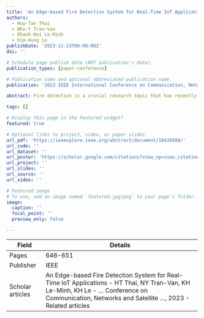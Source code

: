 ```yaml
---
title: 'An Edge-based Fire Detection System for Real-Time IoT Applications'
authors:
  - Huy-Tan Thai
  - Nhu-Y Tran-Van
  - Khanh-Hoi Le-Minh
  - Kim-Hung Le
publishDate: '2023-11-23T00:00:00Z'
doi: ''

# Schedule page publish date (NOT publication's date).
publication_types: [paper-conference]

# Publication name and optional abbreviated publication name.
publication: '2023 IEEE International Conference on Communication, Networks and Satellite (COMNETSAT)'

abstract: Fire detection is a crucial research topic that has recently attracted many works. However, most of these existing methods tend to achieve high accuracy based on large deep neural networks without concern for real-time processing. Therefore, this paper proposes FireNet Lite, a lightweight CNN model optimized for real-time fire pattern recognition through efficient network design and pruning techniques. Experimental results show FireNet Lite achieves 96% accuracy on fire detection benchmarks while running at 36 fps on a Raspberry Pi 4, outperforming baseline deep neural networks. In addition, we also introduce a system that broadens the fire detection range by connecting all IoT devices with ThingsBoard.

tags: []

# Display this page in the Featured widget?
featured: true

# Optional links to project, video, or paper slides
url_pdf: 'https://ieeexplore.ieee.org/abstract/document/10420588/'
url_code: ''
url_dataset: ''
url_poster: 'https://scholar.google.com/citations?view_op=view_citation&hl=en&user=6bDvWw0AAAAJ&pagesize=100&citation_for_view=6bDvWw0AAAAJ:GnPB-g6toBAC'
url_project: ''
url_slides: ''
url_source: ''
url_video: ''

# Featured image
# To use, add an image named `featured.jpg/png` to your page's folder.
image:
  caption: ''
  focal_point: ''
  preview_only: false

---
```


|Field|Details|
|-----|-------|
|Pages|646-651|
|Publisher|IEEE|
|Scholar articles|An Edge-based Fire Detection System for Real-Time IoT Applications - HT Thai, NY Tran-Van, KH Le-Minh, KH Le - … Conference on Communication, Networks and Satellite …, 2023 - Related articles|
